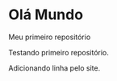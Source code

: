 # Olá Mundo
 Meu primeiro repositório

Testando primeiro repositório.

Adicionando linha pelo site.
